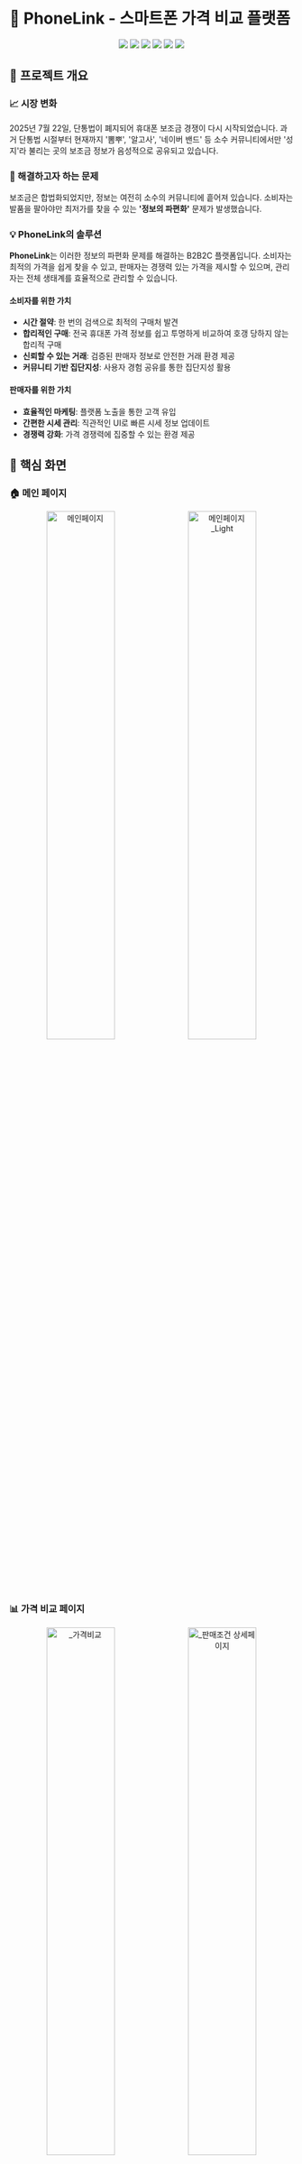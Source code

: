 # 📱 PhoneLink - 스마트폰 가격 비교 플랫폼

<div align="center">
  <img src="https://img.shields.io/badge/React-61DAFB?style=for-the-badge&logo=react&logoColor=white" />
  <img src="https://img.shields.io/badge/TypeScript-3178C6?style=for-the-badge&logo=typescript&logoColor=white" />
  <img src="https://img.shields.io/badge/Node.js-339933?style=for-the-badge&logo=node.js&logoColor=white" />
  <img src="https://img.shields.io/badge/Express-000000?style=for-the-badge&logo=express&logoColor=white" />
  <img src="https://img.shields.io/badge/MySQL-4479A1?style=for-the-badge&logo=mysql&logoColor=white" />
  <img src="https://img.shields.io/badge/TypeORM-262627?style=for-the-badge&logo=typeorm&logoColor=white" />
</div>

## 🎯 프로젝트 개요

### 📈 시장 변화

2025년 7월 22일, 단통법이 폐지되어 휴대폰 보조금 경쟁이 다시 시작되었습니다. 과거 단통법 시절부터 현재까지 '뽐뿌', '알고사', '네이버 밴드' 등 소수 커뮤니티에서만 '성지'라 불리는 곳의 보조금 정보가 음성적으로 공유되고 있습니다.

### 🎯 해결하고자 하는 문제

보조금은 합법화되었지만, 정보는 여전히 소수의 커뮤니티에 흩어져 있습니다. 소비자는 발품을 팔아야만 최저가를 찾을 수 있는 **'정보의 파편화'** 문제가 발생했습니다.

### 💡 PhoneLink의 솔루션

**PhoneLink**는 이러한 정보의 파편화 문제를 해결하는 B2B2C 플랫폼입니다. 소비자는 최적의 가격을 쉽게 찾을 수 있고, 판매자는 경쟁력 있는 가격을 제시할 수 있으며, 관리자는 전체 생태계를 효율적으로 관리할 수 있습니다.

#### 소비자를 위한 가치

- **시간 절약**: 한 번의 검색으로 최적의 구매처 발견
- **합리적인 구매**: 전국 휴대폰 가격 정보를 쉽고 투명하게 비교하여 호갱 당하지 않는 합리적 구매
- **신뢰할 수 있는 거래**: 검증된 판매자 정보로 안전한 거래 환경 제공
- **커뮤니티 기반 집단지성**: 사용자 경험 공유를 통한 집단지성 활용

#### 판매자를 위한 가치

- **효율적인 마케팅**: 플랫폼 노출을 통한 고객 유입
- **간편한 시세 관리**: 직관적인 UI로 빠른 시세 정보 업데이트
- **경쟁력 강화**: 가격 경쟁력에 집중할 수 있는 환경 제공

## 📱 핵심 화면

### 🏠 메인 페이지

<p align="center">
  <img width="49%" alt="메인페이지" src="https://github.com/user-attachments/assets/ad128f44-5857-4141-a2e6-3509d1dea6e6" />
  <img width="49%" alt="메인페이지_Light" src="https://github.com/user-attachments/assets/402cb962-6c7c-4da5-9cd4-52b371073ec8" />
</p>

### 📊 가격 비교 페이지

<p align="center">
  <img width="49%" alt="_가격비교" src="https://github.com/user-attachments/assets/f8349ab9-baf8-40ad-8eb3-6d3c12f66531" />
  <img width="49%" alt="_판매조건 상세페이지" src="https://github.com/user-attachments/assets/297d43f9-c207-436a-b386-74663fc8e9a0" />
</p>

### 🏪 매장 페이지

<p align="center">
  <img width="49%" alt="_매장페이지" src="https://github.com/user-attachments/assets/066482e2-94c1-4728-b491-c0ffc0ac6506" />
  <img width="49%" alt="_매장_직원 관리" src="https://github.com/user-attachments/assets/0c0b3760-fb4e-4017-be10-433b15550593" />
</p>

### 👥 관리자 페이지

<p align="center">
  <img width="49%" alt="_관리자" src="https://github.com/user-attachments/assets/a3c2327c-be53-4fdf-8dfa-be228bf4b593" />
  <img width="49%" alt="_관리자2" src="https://github.com/user-attachments/assets/4654a2d3-f375-4726-9d91-c9a5c01b9b27" />
</p>

### 💬 커뮤니티 페이지

<p align="center">
  <img width="49%" alt="_게시판" src="https://github.com/user-attachments/assets/3b26efc9-e2ee-46cf-80d3-feadb71f9b64" />
  <img width="49%" alt="_게시글" src="https://github.com/user-attachments/assets/12217b4a-414d-4a82-a1ab-e709d65aba11" />
</p>

## 🏗️ 시스템 아키텍처

```mermaid
graph TB
    subgraph "클라이언트"
        Browser[웹 브라우저<br/>React SPA]
    end

    subgraph "프론트엔드 - React"
        Router[React Router<br/>클라이언트 라우팅]
        Zustand[Zustand<br/>상태 관리]
        Axios[Axios<br/>HTTP 클라이언트<br/>JWT 자동 주입]
    end

    subgraph "백엔드 - Node.js + Express"
        CORS[CORS<br/>Cross-Origin]
        Auth[JWT 인증<br/>권한 검증]
        Routes[API 라우터<br/>auth/user/offer/store/post<br/>admin/phone/region/upload<br/>priceInput/util]
        Multer[Multer<br/>파일 업로드]
    end

    subgraph "데이터 계층"
        ORM[TypeORM<br/>23개 Entity]
        MySQL[(MySQL)]
    end

    subgraph "파일 시스템"
        Storage[이미지<br/>파일]
    end

    subgraph "외부 서비스"
        OAuth[OAuth 2.0<br/>Naver/Kakao]
    end

    Browser --> Router
    Router --> Zustand
    Zustand --> Axios

    Axios -->|Authorization: Bearer| CORS
    CORS --> Auth
    Auth --> Routes
    Routes --> Multer
    Multer --> Storage
    Routes --> ORM
    ORM --> MySQL

    Routes -.->|SSO 인증| OAuth
    Storage -.->|이미지 / 파일 URL| Browser

    style Browser fill:#1e3a8a,stroke:#1e40af,stroke-width:2px,color:#fff
    style Router fill:#166534,stroke:#15803d,stroke-width:2px,color:#fff
    style Zustand fill:#166534,stroke:#15803d,stroke-width:2px,color:#fff
    style Axios fill:#166534,stroke:#15803d,stroke-width:2px,color:#fff
    style CORS fill:#7c2d12,stroke:#ea580c,stroke-width:2px,color:#fff
    style Auth fill:#7c2d12,stroke:#ea580c,stroke-width:2px,color:#fff
    style Routes fill:#581c87,stroke:#7c3aed,stroke-width:2px,color:#fff
    style Multer fill:#581c87,stroke:#7c3aed,stroke-width:2px,color:#fff
    style ORM fill:#581c87,stroke:#7c3aed,stroke-width:2px,color:#fff
    style MySQL fill:#3F6E93,stroke:#2563eb,stroke-width:2px,color:#fff
    style Storage fill:#374151,stroke:#6b7280,stroke-width:2px,color:#fff
    style OAuth fill:#dc2626,stroke:#ef4444,stroke-width:2px,color:#fff
```

## 🚀 핵심 기능

### 1. 📊 가격 비교

- 복합 조건 검색 (제조사, 모델, 용량, 통신사, 지역)
- 조건별 상세 정보 제공 (판매 매장 정보, 자급제 가격과의 비교, 요금제/부가서비스 정보, 24개월 총 유지비)
- 무한 스크롤 페이지네이션 (Intersection Observer API)

### 2. 🏪 매장 관리 시스템

- **매장 등록**: 사업자 정보, 위치, 영업시간, 연락처 등록
- **기기별 가격 관리**: Excel 대량 업로드, 개별 가격 등록/수정
- **요금제 관리**: 통신사별 필수 요금제 및 월 납입금 설정
- **부가서비스 관리**: 부가서비스 등록 및 의무 기간 관리
- **직원 관리**: SELLER 역할 기반 매장 접근 제어

### 3. 👥 관리자 시스템

- **매장 승인 관리**: 매장 등록 승인/반려 처리
- **마스터 데이터 관리**: 제조사, 모델, 통신사, 지역, 카테고리 CRUD
- **사용자 관리**: 사용자 조회, 정지/해제, 권한 관리

### 4. 🎨 사용자 경험

- **다크모드 지원**: Context API 기반 라이트/다크 테마 전환
- **반응형 디자인**: Tailwind CSS를 활용한 다양한 디바이스 지원
- **직관적 UI/UX**: 역할별 맞춤 네비게이션 및 알림 시스템

## 🛠️ 기술 스택

### Frontend

- **React** - 컴포넌트 기반 UI 개발
- **TypeScript** - 타입 안정성 및 개발 생산성
- **Vite** - 빠른 개발 서버 및 빌드 도구
- **Tailwind CSS** - 유틸리티 우선 CSS 프레임워크
- **Zustand** - 경량 상태 관리 라이브러리
- **React Router** - SPA 라우팅
- **Axios** - HTTP 클라이언트

### Backend

- **Node.js** - 서버 런타임
- **Express** - 웹 프레임워크
- **TypeScript** - 타입 안정성
- **TypeORM** - ORM 및 데이터베이스 관리
- **MySQL** - 관계형 데이터베이스
- **JWT** - 인증 토큰 관리

## 📊 데이터베이스 설계

```mermaid
erDiagram
    USERS ||--o{ SELLERS : "has"
    USERS ||--o{ SOCIAL_ACCOUNTS : "has"
    USERS ||--o{ USER_FAVORITES : "has"
    USERS ||--o{ POSTS : "writes"
    USERS ||--o{ COMMENTS : "writes"

    SELLERS ||--o{ STORES : "manages"

    STORES ||--o{ OFFERS : "provides"
    STORES ||--o{ REQ_PLANS : "has"
    STORES ||--o{ USER_FAVORITES : "favorited_by"

    REGIONS ||--o{ STORES : "located_in"

    PHONE_MANUFACTURERS ||--o{ PHONE_MODELS : "produces"
    PHONE_MODELS ||--o{ PHONE_DEVICES : "has"
    PHONE_STORAGE ||--o{ PHONE_DEVICES : "defines"
    PHONE_DEVICES ||--o{ OFFERS : "referenced_in"

    CARRIERS ||--o{ OFFERS : "provides"
    CARRIERS ||--o{ ADDONS : "offers"
    CARRIERS ||--o{ REQ_PLANS : "has"

    CATEGORIES ||--o{ POST_CATEGORIES : "categorizes"
    POSTS ||--o{ POST_CATEGORIES : "belongs_to"
    POSTS ||--o{ COMMENTS : "has"
    POSTS ||--o{ POST_LIKES : "liked_by"
    POSTS ||--o{ POST_IMAGES : "contains"
    POSTS ||--o{ POST_FILES : "contains"

    COMMENTS ||--o{ COMMENTS : "replies_to"
    COMMENTS ||--o{ COMMENT_LIKES : "liked_by"

    USERS {
        bigint id PK
        string email
        string password
        string nickname
        enum role
        enum status
        string profile_image_url
        datetime last_login_at
        datetime created_at
        datetime updated_at
        datetime deleted_at
    }

    STORES {
        bigint id PK
        string name
        string address
        string contact
        string thumbnail_url
        enum approval_status
        enum status
        bigint created_by FK
        datetime created_at
        datetime updated_at
    }

    OFFERS {
        bigint id PK
        bigint store_id FK
        int carrier_id FK
        bigint device_id FK
        enum offer_type
        int price
        datetime created_at
        datetime updated_at
    }

    POSTS {
        bigint id PK
        bigint user_id FK
        string title
        text content
        int view_count
        int like_count
        datetime created_at
        datetime updated_at
    }

    SOCIAL_ACCOUNTS {
        bigint id PK
        bigint user_id FK
        string provider
        string provider_id
        string email
        string name
        string profile_image_url
        datetime created_at
        datetime updated_at
    }
```

## 🚀 실행 방법

### 1. 프로젝트 클론 및 의존성 설치

```bash
# 프로젝트 클론
git clone https://github.com/HyunZai/phone-link.git
cd phone-link

# 의존성 설치
sh pull-and-install-deps.sh
```

### 2. 환경 변수 설정

**Frontend** (`frontend/.env`):

```env
VITE_API_URL=http://localhost:4000
```

**Backend** (`backend/.env`):

```env
PORT=4000

# Database Connection
DATABASE_HOST=your_db_host
DATABASE_PORT=your_db_port
DATABASE_USER=your_db_user
DATABASE_PASSWORD=your_db_password
DATABASE_NAME=phonelink

# JWT Secret
JWT_SECRET=your_jwt_secret

# SSO Configuration
GOOGLE_CLIENT_ID=your_google_client_id
GOOGLE_CLIENT_SECRET=your_google_client_secret
KAKAO_CLIENT_ID=your_kakao_client_id
KAKAO_CLIENT_SECRET=your_kakao_client_secret
NAVER_CLIENT_ID=your_naver_client_id
NAVER_CLIENT_SECRET=your_naver_client_secret
```

### 3. 개발 서버 실행

```bash
# 프론트엔드 + 백엔드 동시 실행
npm run dev

# 또는 개별 실행
cd frontend && npm run dev  # http://localhost:5173
cd backend && npm run dev   # http://localhost:4000
```

### 4. 프로덕션 빌드

```bash
npm run build
```

## 📄 라이선스

이 프로젝트는 MIT 라이선스 하에 배포됩니다. 자세한 내용은 [LICENSE](LICENSE) 파일을 참조하세요.

## 📞 연락처

**Email:** khj980211@naver.com  
**프로젝트 링크:** [https://github.com/phone-link-org/phone-link](https://github.com/phone-link-org/phone-link)

---

<div align="center">
  <p>Made by <a href="https://github.com/HyunZai">HyunZai</a> & <a href="https://github.com/bonzonkim">bonzonkim</a></p>
</div>
